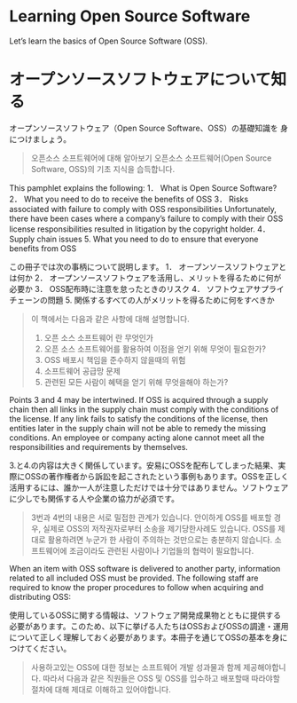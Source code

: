 # Learning Open Source Software 
Let’s learn the basics of Open Source Software (OSS).
# オープンソースソフトウェアについて知る
オープンソースソフトウェア（Open Source Software、OSS）の基礎知識を 身につけましょう。
> 오픈소스 소프트웨어에 대해 알아보기
> 오픈소스 소프트웨어(Open Source Software, OSS)의 기초 지식을 습득합니다. 

This pamphlet explains the following: 
1． What is Open Source Software? 
2． What you need to do to receive the benefits of OSS 
3． Risks associated with failure to comply with OSS responsibilities 
Unfortunately, there have been cases where a company’s failure to comply with their OSS license responsibilities resulted in litigation by the copyright holder. 
4． Supply chain issues 
5. What you need to do to ensure that everyone benefits from OSS

この冊子では次の事柄について説明します。 
1． オープンソースソフトウェアとは何か 
2． オープンソースソフトウェアを活用し、メリットを得るために何が必要か 
3． OSS配布時に注意を怠ったときのリスク 
4． ソフトウェアサプライチェーンの問題 
5. 関係するすべての人がメリットを得るために何をすべきか
> 이 책에서는 다음과 같은 사항에 대해 설명합니다.
> 1. 오픈 소스 소프트웨어 란 무엇인가
> 2. 오픈 소스 소프트웨어를 활용하여 이점을 얻기 위해 무엇이 필요한가?
> 3. OSS 배포시 책임을 준수하지 않을때의 위험
> 4. 소프트웨어 공급망 문제
> 5. 관련된 모든 사람이 혜택을 얻기 위해 무엇을해야 하는가?


Points 3 and 4 may be intertwined. If OSS is acquired through a supply chain then all links in the supply chain must comply with the conditions of the license. If any link fails to satisfy the conditions of the license, then entities later in the supply chain will not be able to remedy the missing conditions. An employee or company acting alone cannot meet all the responsibilities and requirements by themselves.

3.と4.の内容は大きく関係しています。安易にOSSを配布してしまった結果、実際にOSSの著作権者から訴訟を起こされたという事例もあります。OSSを正しく活用するには、誰か一人が注意しただけでは十分ではありません。ソフトウェアに少しでも関係する人や企業の協力が必須です。

 > 3번과 4번의 내용은 서로 밀접한 관계가 있습니다. 안이하게 OSS를 배포할 경우, 실제로 OSS의 저작권자로부터 소송을 제기당한사례도 있습니다. OSS를 제대로 활용하려면 누군가 한 사람이 주의하는 것만으로는 충분하지 않습니다. 소프트웨어에 조금이라도 관련된 사람이나 기업들의 협력이 필요합니다.

When an item with OSS software is delivered to another party, information related to all included OSS must be provided. The following staff are required to know the proper procedures to follow when acquiring and distributing OSS:

使用しているOSSに関する情報は、ソフトウェア開発成果物とともに提供する必要があります。このため、以下に挙げる人たちはOSSおよびOSSの調達・運用について正しく理解しておく必要があります。本冊子を通じてOSSの基本を身につけてください。

> 사용하고있는 OSS에 대한 정보는 소프트웨어 개발 성과물과 함께 제공해야합니다. 따라서 다음과 같은 직원들은 OSS 및 OSS를 입수하고 배포할때 따라야할 절차에 대해 제대로 이해하고 있어야합니다. 
